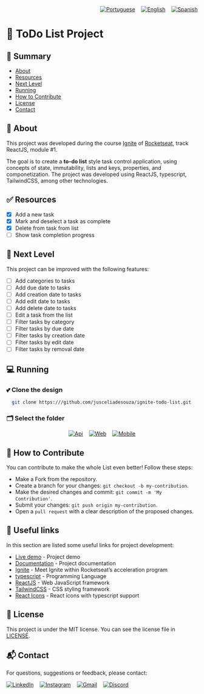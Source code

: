 <p style="display: flex; Justify-content: flex-end; gap:16px;">
  <a href="README.pt-br.Md">
    <img src="https://img.shields.io/badge/Portuguese-2D2C2A?style=for-the-badge" alt="Portuguese">
  </a>
  <a href="README.Md">
    <img src="https://img.shields.io/badge/English-2D2C2A?style=for-the-badge"
      alt="English">
  </a>
  <a href="README.es.Md">
    <img src="https://img.shields.io/badge/Spanish-2D2C2A?style=for-the-badge"
      alt="Spanish">
  </a>
</p>

# 📖 ToDo List Project

## 📝 Summary

- [About](#📖-about)
- [Resources](#✅-resources)
- [Next Level](#🚀-next-level)
- [Running](#💻-running)
- [How to Contribute](#🤝-how-to-contribute)
- [License](#📝-license)
- [Contact](#📬-contact)

## 📖 About

This project was developed during the course [Ignite](https://encr.pw/conheca-o-one) of [Rocketseat](https://rocketseat.com.br/), track ReactJS, module #1.

The goal is to create a **to-do list** style task control application, using concepts of state, immutability, lists and keys, properties, and componetization. The project was developed using ReactJS, typescript, TailwindCSS, among other technologies.  

## ✅ Resources

- [x] Add a new task
- [x] Mark and deselect a task as complete
- [x] Delete from task from list
- [ ] Show task completion progress

## 🚀 Next Level

This project can be improved with the following features:

- [ ] Add categories to tasks
- [ ] Add due date to tasks
- [ ] Add creation date to tasks
- [ ] Add edit date to tasks
- [ ] Add delete date to tasks
- [ ] Edit a task from the list
- [ ] Filter tasks by category
- [ ] Filter tasks by due date
- [ ] Filter tasks by creation date
- [ ] Filter tasks by edit date
- [ ] Filter tasks by removal date

## 💻 Running

### 💕 Clone the design

```bash
  git clone https:///github.com/jusceliadesouza/ignite-todo-list.git
```

### 🗂️ Select the folder

<p style="display: flex; gap:16px; justify-content:center">
  <a href="#" rel="noopener noreferrer">
    <img src="https://img.shields.io/badge/-Api-yellow?style=for-the-badge"
      alt="Api">
  </a>
  <a href="web/README.md">
    <img src="https://img.shields.io/badge/-Web-blue?style=for-the-badge"
      alt="Web">
  </a>
  <a href="mobile/README.md">
    <img src="https://img.shields.io/badge/-Mobile-darkred?style=for-the-badge" alt="Mobile">
  </a>
</p>

## 🤝 How to Contribute

You can contribute to make the whole List even better! Follow these steps:

- Make a Fork from the repository.
- Create a branch for your changes: `git checkout -b my-contribution`.
- Make the desired changes and commit: `git commit -m 'My Contribution'`.
- Submit your changes: `git push origin my-contribution`.
- Open a `pull request` with a clear description of the proposed changes.

## 🚀 Useful links

In this section are listed some useful links for project development:

- [Live demo](https://) - Project demo
- [Documentation](https://) - Project documentation
- [Ignite](https://encr.pw/conheca-o-one) - Meet Ignite within Rocketseat’s acceleration program
- [typescript](https://www.typescriptlang.org/) - Programming Language
- [ReactJS](https://reactjs.org/) - Web JavaScript framework
- [TailwindCSS](https://tailwindcss.com/) - CSS styling framework
- [React Icons](https://react-icons.github.io/react-icons/) - React icons with typescript support

## 📝 License

This project is under the MIT license. You can see the license file in [LICENSE](./LICENSE).

## 📬 Contact

For questions, suggestions or feedback, please contact:

<p style="display: flex; gap:16px;">
  <a href="https://www.linkedin.com/in/jusceliadesouza/" target="_blank" rel="noopener noreferrer">
    <img src="https://img.shields.io/badge/-Linkedin-blue?style=for-the-badge&logo=Linkedin&logoColor=f2f2f2"
      alt="LinkedIn">
  </a>
  <a href="https://instagram.com/jusceliadesouzaon">
    <img src="https://img.shields.io/badge/Instagram-D90452?style=for-the-badge&logo=Instagram&logoColor=f2f2f2"
      alt="Instagram">
  </a>
  <a href="mailto:jusceliadesousa@gmail.com">
    <img src="https://img.shields.io/badge/-Gmail-darkred?style=for-the-badge&logo=Gmail&logoColor=f2f2f2" alt="Gmail">
  </a>
  <a href="https://discord.com/channels/@me/677177966693974056">
    <img src="https://img.shields.io/badge/-Discord-2D2C2A?style=for-the-badge&logo=Discord&logoColor=f2f2f2"
      alt="Discord">
  </a>
</p>
